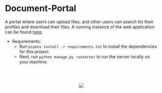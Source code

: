 # Document-Portal

A portal where users can upload files, and other users can search for their profiles and download their files.
A running instance of the web application can be found [here](http://rmondal.pythonanywhere.com/).

* Requirements:
  * Run `pipenv install -r requirements.txt` to install the dependencies for this project.
  * Next, run `python manage.py runserver` to run the server locally on your machine. 
  <br/>
<br/>
<p align="center">
  <img src="https://media.giphy.com/media/OCt9pAQ6x7Vsq6bMRq/giphy.gif">
</p>
<!-- &nbsp;&nbsp;<div><img src="https://media.giphy.com/media/OCt9pAQ6x7Vsq6bMRq/giphy.gif" /></div> -->
